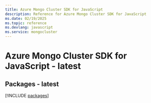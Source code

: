 ```yaml
---
title: Azure Mongo Cluster SDK for JavaScript
description: Reference for Azure Mongo Cluster SDK for JavaScript
ms.date: 02/19/2025
ms.topic: reference
ms.devlang: javascript
ms.service: mongocluster
---
```

# Azure Mongo Cluster SDK for JavaScript - latest
## Packages - latest
[!INCLUDE [packages](mongo-cluster-index.md)]